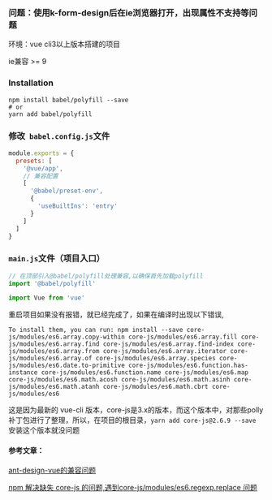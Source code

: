 
### 问题：使用k-form-design后在ie浏览器打开，出现属性不支持等问题

环境：vue cli3以上版本搭建的项目

ie兼容 >= 9

### Installation

```
npm install babel/polyfill --save
# or
yarn add babel/polyfill
```

### 修改` babel.config.js`文件

```js
module.exports = {
  presets: [
    '@vue/app',
    // 兼容配置
    [
      '@babel/preset-env',
      {
        'useBuiltIns': 'entry'
      }
    ]
  ]
}
```

### `main.js`文件（项目入口）

```js
// 在顶部引入@babel/polyfill处理兼容,以确保首先加载polyfill
import '@babel/polyfill'

import Vue from 'vue'
```





重启项目如果没有报错，就已经完成了，如果在编译时出现以下错误,

```
To install them, you can run: npm install --save core-js/modules/es6.array.copy-within core-js/modules/es6.array.fill core-js/modules/es6.array.find core-js/modules/es6.array.find-index core-js/modules/es6.array.from core-js/modules/es6.array.iterator core-js/modules/es6.array.of core-js/modules/es6.array.species core-js/modules/es6.date.to-primitive core-js/modules/es6.function.has-instance core-js/modules/es6.function.name core-js/modules/es6.map core-js/modules/es6.math.acosh core-js/modules/es6.math.asinh core-js/modules/es6.math.atanh core-js/modules/es6.math.cbrt core-js/modules/es6
```

这是因为最新的 vue-cli 版本，core-js是3.x的版本，而这个版本中，对那些polly补丁包进行了整理，所以，在项目的根目录，```yarn add core-js@2.6.9 --save ```安装这个版本就没问题



#### 参考文章：

[ant-design-vue的兼容问题](https://blog.csdn.net/lydxwj/article/details/89912983)

[npm 解决缺失 core-js 的问题,遇到core-js/modules/es6.regexp.replace 问题](https://www.jianshu.com/p/fe6900748aa3)